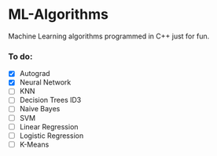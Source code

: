 # ML-Algorithms
Machine Learning algorithms programmed in C++ just for fun.

### To do:
- [x] Autograd
- [x] Neural Network
- [ ] KNN
- [ ] Decision Trees ID3
- [ ] Naive Bayes
- [ ] SVM
- [ ] Linear Regression
- [ ] Logistic Regression
- [ ] K-Means
